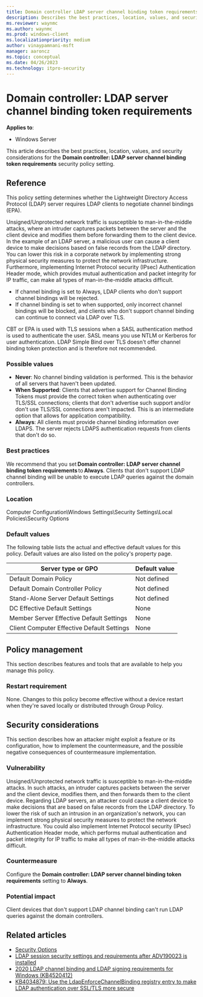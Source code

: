 ```yaml
---
title: Domain controller LDAP server channel binding token requirements
description: Describes the best practices, location, values, and security considerations for the Domain controller LDAP server channel binding token requirements security policy setting.
ms.reviewer: waynmc
ms.author: waynmc
ms.prod: windows-client
ms.localizationpriority: medium
author: vinaypamnani-msft
manager: aaroncz
ms.topic: conceptual
ms.date: 04/26/2023
ms.technology: itpro-security
---
```


# Domain controller: LDAP server channel binding token requirements

**Applies to**:

- Windows Server

This article describes the best practices, location, values, and security considerations for the **Domain controller: LDAP server channel binding token requirements** security policy setting.

## Reference

This policy setting determines whether the Lightweight Directory Access Protocol (LDAP) server requires LDAP clients to negotiate channel bindings (EPA).

Unsigned/Unprotected network traffic is susceptible to man-in-the-middle attacks, where an intruder captures packets between the server and the client device and modifies them before forwarding them to the client device. In the example of an LDAP server, a malicious user can cause a client device to make decisions based on false records from the LDAP directory. You can lower this risk in a corporate network by implementing strong physical security measures to protect the network infrastructure. Furthermore, implementing Internet Protocol security (IPsec) Authentication Header mode, which provides mutual authentication and packet integrity for IP traffic, can make all types of man-in-the-middle attacks difficult.

- If channel binding is set to Always, LDAP clients who don't support channel bindings will be rejected.
- If channel binding is set to when supported, only incorrect channel bindings will be blocked, and clients who don't support channel binding can continue to connect via LDAP over TLS.

CBT or EPA is used with TLS sessions when a SASL authentication method is used to authenticate the user. SASL means you use NTLM or Kerberos for user authentication. LDAP Simple Bind over TLS doesn't offer channel binding token protection and is therefore not recommended.

### Possible values

- **Never**: No channel binding validation is performed. This is the behavior of all servers that haven't been updated.
- **When Supported**: Clients that advertise support for Channel Binding Tokens must provide the correct token when authenticating over TLS/SSL connections; clients that don't advertise such support and/or don't use TLS/SSL connections aren't impacted. This is an intermediate option that allows for application compatibility.
- **Always**: All clients must provide channel binding information over LDAPS. The server rejects LDAPS authentication requests from clients that don't do so.

### Best practices

We recommend that you set **Domain controller: LDAP server channel binding token requirements** to **Always**. Clients that don't support LDAP channel binding will be unable to execute LDAP queries against the domain controllers.

### Location

Computer Configuration\\Windows Settings\\Security Settings\\Local Policies\\Security Options

### Default values

The following table lists the actual and effective default values for this policy. Default values are also listed on the policy's property page.

| Server type or GPO                         | Default value |
|--------------------------------------------|---------------|
| Default Domain Policy                      | Not defined   |
| Default Domain Controller Policy           | Not defined   |
| Stand-Alone Server Default Settings        | Not defined   |
| DC Effective Default Settings              | None          |
| Member Server Effective Default Settings   | None          |
| Client Computer Effective Default Settings | None          |

## Policy management

This section describes features and tools that are available to help you manage this policy.

### Restart requirement

None. Changes to this policy become effective without a device restart when they're saved locally or distributed through Group Policy.

## Security considerations

This section describes how an attacker might exploit a feature or its configuration, how to implement the countermeasure, and the possible negative consequences of countermeasure implementation.

### Vulnerability

Unsigned/Unprotected network traffic is susceptible to man-in-the-middle attacks. In such attacks, an intruder captures packets between the server and the client device, modifies them, and then forwards them to the client device. Regarding LDAP servers, an attacker could cause a client device to make decisions that are based on false records from the LDAP directory. To lower the risk of such an intrusion in an organization's network, you can implement strong physical security measures to protect the network infrastructure. You could also implement Internet Protocol security (IPsec) Authentication Header mode, which performs mutual authentication and packet integrity for IP traffic to make all types of man-in-the-middle attacks difficult.

### Countermeasure

Configure the **Domain controller: LDAP server channel binding token requirements** setting to **Always**.

### Potential impact

Client devices that don't support LDAP channel binding can't run LDAP queries against the domain controllers.

## Related articles

- [Security Options](security-options.md)
- [LDAP session security settings and requirements after ADV190023 is installed](/troubleshoot/windows-server/identity/ldap-session-security-settings-requirements-adv190023)
- [2020 LDAP channel binding and LDAP signing requirements for Windows (KB4520412)](https://support.microsoft.com/topic/2020-ldap-channel-binding-and-ldap-signing-requirements-for-windows-kb4520412-ef185fb8-00f7-167d-744c-f299a66fc00a)
- [KB4034879: Use the LdapEnforceChannelBinding registry entry to make LDAP authentication over SSL/TLS more secure](https://support.microsoft.com/topic/kb4034879-use-the-ldapenforcechannelbinding-registry-entry-to-make-ldap-authentication-over-ssl-tls-more-secure-e9ecfa27-5e57-8519-6ba3-d2c06b21812e)
